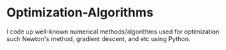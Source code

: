 # Optimization-Algorithms
I code up well-known numerical methods/algorithms used for optimization such Newton's method, gradient descent, and etc using Python.